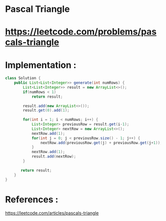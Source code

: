 # Pascal Triangle
# https://leetcode.com/problems/pascals-triangle

# Implementation :

```java
class Solution {
    public List<List<Integer>> generate(int numRows) {
        List<List<Integer>> result = new ArrayList<>();
        if(numRows < 1)
            return result;
        
        result.add(new ArrayList<>());
        result.get(0).add(1);
            
        for(int i = 1; i < numRows; i++) {
            List<Integer> previousRow = result.get(i-1);
            List<Integer> nextRow = new ArrayList<>();
            nextRow.add(1);
            for(int j = 0; j < previousRow.size() - 1; j++) {
                nextRow.add(previousRow.get(j) + previousRow.get(j+1));
            }
            nextRow.add(1);
            result.add(nextRow);
        }
        
       return result; 
    }
}
```

# References :
https://leetcode.com/articles/pascals-triangle
